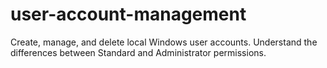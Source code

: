 # user-account-management
Create, manage, and delete local Windows user accounts. Understand the differences between Standard and Administrator permissions.
